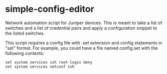 # simple-config-editor
Network automation script for Juniper devices. This is meant to take a list of switches and a list of credential pairs and apply a configuration snippet to the listed switches.

This script requires a config file with .set extension and config statements in "set" format. For example, you could have a file named config.set with the following contents:

    set system services ssh root-login deny
    set system services netconf ssh

